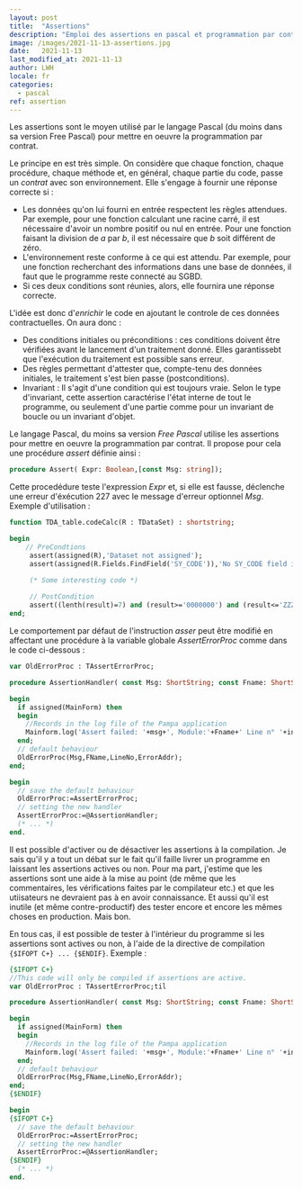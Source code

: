 ```yaml
---
layout: post
title:  "Assertions"
description: "Emploi des assertions en pascal et programmation par contrat"
image: /images/2021-11-13-assertions.jpg
date:   2021-11-13
last_modified_at: 2021-11-13
author: LWH
locale: fr
categories: 
  - pascal
ref: assertion 
---
```


Les assertions sont le moyen utilisé par le langage Pascal (du moins dans sa version Free Pascal) pour mettre en oeuvre la programmation par contrat.

Le principe en est très simple. On considère que chaque fonction, chaque procédure, chaque méthode et, en général, chaque partie du code, passe un *contrat* avec son environnement. 
Elle s'engage à fournir une réponse correcte si :
- Les données qu'on lui fourni en entrée respectent les règles attendues. Par exemple, pour une fonction calculant une racine carré, il est nécessaire d'avoir un nombre positif ou nul en entrée. Pour une fonction faisant la division de *a* par *b*, il est nécessaire que *b* soit différent de zéro.
- L'environnement reste conforme à ce qui est attendu. Par exemple, pour une fonction recherchant des informations dans une base de données, il faut que le programme reste connecté au SGBD.
- Si ces deux conditions sont réunies, alors, elle fournira une réponse correcte.

L'idée est donc d'*enrichir* le code en ajoutant le controle de ces données contractuelles. On aura donc :

- Des conditions initiales ou préconditions : ces conditions doivent être vérifiées avant le lancement d'un traitement donné. Elles garantissebt que l'exécution du traitement est possible sans erreur.
- Des règles permettant d'attester que, compte-tenu des données initiales, le traitement s'est bien passe (postconditions). 
- Invariant : Il s'agit d'une condition qui est toujours vraie. Selon le type d'invariant, cette assertion caractérise l'état interne de tout le programme, ou seulement d'une partie comme pour un invariant de boucle ou un invariant d'objet.

Le langage Pascal, du moins sa version *Free Pascal* utilise les assertions pour mettre en oeuvre la programmation par contrat. Il propose pour cela une procédure *assert* définie ainsi :

```pascal
procedure Assert( Expr: Boolean,[const Msg: string]);
```

Cette procedédure teste l'expression *Expr* et, si elle est fausse, déclenche une erreur d'éxécution 227 avec le message d'erreur optionnel *Msg*. Exemple d'utilisation :

```pascal
function TDA_table.codeCalc(R : TDataSet) : shortstring;

begin
	// PreCondtions
     assert(assigned(R),'Dataset not assigned');
     assert(assigned(R.Fields.FindField('SY_CODE')),'No SY_CODE field in dataset');

     (* Some interesting code *)
	 
	 // PostCondition
	 assert((lenth(result)=7) and (result>='0000000') and (result<='ZZZZZZZ'),'Invalid code generated');
end;
```

Le comportement par défaut de l'instruction *asser* peut être modifié en affectant une procédure à la variable globale *AssertErrorProc* comme dans le code ci-dessous :

```pascal
var OldErrorProc : TAssertErrorProc;

procedure AssertionHandler( const Msg: ShortString; const Fname: ShortString; Lineno: LongInt; ErrorAddr: pointer);

begin
  if assigned(MainForm) then
  begin
    //Records in the log file of the Pampa application
    Mainform.log('Assert failed: '+msg+', Module:'+Fname+' Line n° '+inttostr(Lineno));
  end;
  // default behaviour 
  OldErrorProc(Msg,FName,LineNo,ErrorAddr);
end;

begin
  // save the default behaviour 
  OldErrorProc:=AssertErrorProc;
  // setting the new handler
  AssertErrorProc:=@AssertionHandler;  
  (* ... *)
end.
```
Il est possible d'activer ou de désactiver les assertions à la compilation. Je sais qu'il y a tout un débat sur le fait qu'il faille livrer un programme en laissant les assertions actives ou non. Pour ma part, j'estime que les assertions sont une aide à la mise au point (de même que les commentaires, les vérifications faites par le compilateur etc.) et que les utiisateurs ne devraient pas à en avoir connaissance. Et aussi qu'il est inutile (et même contre-productif) des tester encore et encore les mêmes choses en production. Mais bon.

En tous cas, il est possible de tester à l'intérieur du programme si les assertions sont actives ou non, à l'aide de la directive de compilation ```{$IFOPT C+} ... {$ENDIF}```. Exemple :

```pascal
{$IFOPT C+}
//This code will only be compiled if assertions are active.
var OldErrorProc : TAssertErrorProc;til

procedure AssertionHandler( const Msg: ShortString; const Fname: ShortString; Lineno: LongInt; ErrorAddr: pointer);

begin
  if assigned(MainForm) then
  begin
    //Records in the log file of the Pampa application
    Mainform.log('Assert failed: '+msg+', Module:'+Fname+' Line n° '+inttostr(Lineno));
  end;
  // default behaviour 
  OldErrorProc(Msg,FName,LineNo,ErrorAddr);
end;
{$ENDIF}

begin
{$IFOPT C+}
  // save the default behaviour 
  OldErrorProc:=AssertErrorProc;
  // setting the new handler
  AssertErrorProc:=@AssertionHandler;  
{$ENDIF}
  (* ... *)
end.
```

